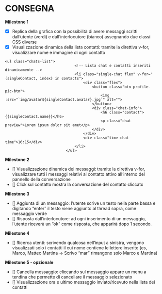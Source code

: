 # CONSEGNA

**Milestone 1**
- [x] Replica della grafica con la possibilità di avere messaggi scritti dall’utente (verdi) e
dall’interlocutore (bianco) assegnando due classi CSS diverse
- [x] Visualizzazione dinamica della lista contatti: tramite la direttiva v-for, visualizzare
nome e immagine di ogni contatto

```
<ul class="chats-list">
                                <!-- Lista chat e contatti inseriti dinamicamente -->
                                <li class="single-chat flex" v-for="(singleContact, index) in contacts">
                                    <div class="flex">
                                        <button class="btn profile-pic-btn">
                                            <img :src="`img/avatar${singleContact.avatar}.jpg`" alt="">
                                        </button>
                                        <div class="chat-info">
                                            <h6 class="contact">{{singleContact.name}}</h6>
                                            <p class="chat-preview">Lorem ipsum dolor sit amet</p>
                                        </div>
                                    </div>
                                    <div class="time chat-time">16:15</div>
                                </li>
                            </ul>
```

**Milestone 2**
- [] Visualizzazione dinamica dei messaggi: tramite la direttiva v-for, visualizzare tutti i
messaggi relativi al contatto attivo all’interno del pannello della conversazione
- [] Click sul contatto mostra la conversazione del contatto cliccato

**Milestone 3**
- [] Aggiunta di un messaggio: l’utente scrive un testo nella parte bassa e digitando
“enter” il testo viene aggiunto al thread sopra, come messaggio verde
- [] Risposta dall’interlocutore: ad ogni inserimento di un messaggio, l’utente riceverà
un “ok” come risposta, che apparirà dopo 1 secondo.

**Milestone 4**
- [] Ricerca utenti: scrivendo qualcosa nell’input a sinistra, vengono visualizzati solo i
contatti il cui nome contiene le lettere inserite (es, Marco, Matteo Martina -> Scrivo
“mar” rimangono solo Marco e Martina)

**Milestone 5 - opzionale**
- [] Cancella messaggio: cliccando sul messaggio appare un menu a tendina che
permette di cancellare il messaggio selezionato
- [] Visualizzazione ora e ultimo messaggio inviato/ricevuto nella lista dei contatti